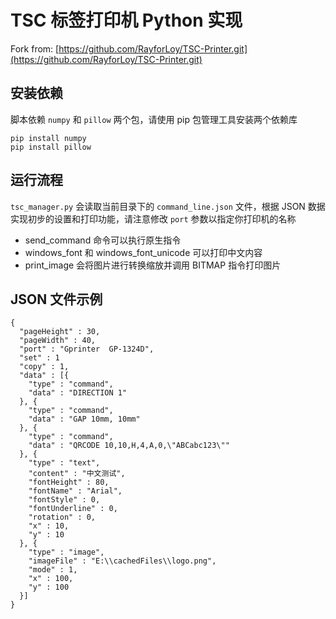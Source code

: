 # TSC 标签打印机 Python 实现

Fork from: [https://github.com/RayforLoy/TSC-Printer.git](https://github.com/RayforLoy/TSC-Printer.git)

## 安装依赖

脚本依赖 `numpy` 和 `pillow` 两个包，请使用 pip 包管理工具安装两个依赖库

```
pip install numpy
pip install pillow
```

## 运行流程

`tsc_manager.py` 会读取当前目录下的 `command_line.json` 文件，根据 JSON 数据实现初步的设置和打印功能，请注意修改 `port` 参数以指定你打印机的名称

 - send_command 命令可以执行原生指令
 - windows_font 和 windows_font_unicode 可以打印中文内容
 - print_image 会将图片进行转换缩放并调用 BITMAP 指令打印图片

## JSON 文件示例

```
{
  "pageHeight" : 30,
  "pageWidth" : 40,
  "port" : "Gprinter  GP-1324D",
  "set" : 1
  "copy" : 1,
  "data" : [{
    "type" : "command",
    "data" : "DIRECTION 1"
  }, {
    "type" : "command",
    "data" : "GAP 10mm, 10mm"
  }, {
    "type" : "command",
    "data" : "QRCODE 10,10,H,4,A,0,\"ABCabc123\""
  }, {
    "type" : "text",
    "content" : "中文测试",
    "fontHeight" : 80,
    "fontName" : "Arial",
    "fontStyle" : 0,
    "fontUnderline" : 0,
    "rotation" : 0,
    "x" : 10,
    "y" : 10
  }, {
    "type" : "image",
    "imageFile" : "E:\\cachedFiles\\logo.png",
    "mode" : 1,
    "x" : 100,
    "y" : 100
  }]
}
```

